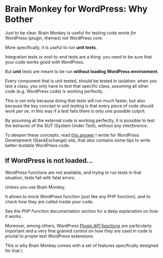 <!--
currentMenu: "wpwhy"
currentSection: "WordPress"
title: "WordPress: Why Bother"
-->

# Brain Monkey for WordPress: Why Bother

Just to be clear, Brain Monkey is useful for testing code wrote *for* WordPress (plugin, themes)
not WordPress core.

More specifically, it is useful to run **unit tests**.

Integration tests or end-to-end tests are a thing: you need to be sure that your code works good *with* WordPress.

But **unit** tests are meant to be run **without loading WordPress environment**.

Every component that is unit tested, should be tested in isolation: when you test a class, you only have to test that specific class, assuming all other code (e.g. WordPress code) is working perfectly.

This is not only because doing that tests will run much faster, but also because the key concept in unit testing is that every piece of code should work *per se*, in this way if a test fails there is only one possible culprit.

By assuming all the external code is working perfectly, it is possible to test the behavior of the SUT (System Under Test), without any *interference*.

To deepen these concepts, read [this answer](http://wordpress.stackexchange.com/a/164138/35541) I wrote for WordPress Development (StackExchange) site, that also contains some tips to write better *testable* WordPress code.



## If WordPress is not loaded...

WordPress functions are not available, and trying to run tests in that situation, tests fail with fatal errors.

Unless you use Brain Monkey.

It allows to mock WordPress function (just like any PHP function), and to check how they are called inside your code.

See the *PHP Function* documentation section  for a deep explanation on how it works.

Moreover, among others, WordPress [Plugin API functions](https://codex.wordpress.org/Plugin_API) are particularly
important and a very fine grained control on how they are used in code is pivotal to proper test WordPress extensions.

This is why Brain Monkey comes with a set of features specifically designed for that.\	 
